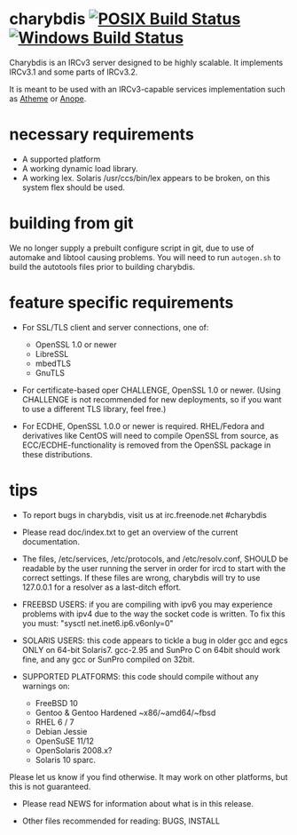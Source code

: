 # charybdis [![POSIX Build Status](https://travis-ci.org/charybdis-ircd/charybdis.svg?branch=master)](https://travis-ci.org/charybdis-ircd/charybdis) [![Windows Build Status](https://ci.appveyor.com/api/projects/status/is0obsml8xyq2qk7/branch/master?svg=true)](https://ci.appveyor.com/project/kaniini/charybdis/branch/master)

Charybdis is an IRCv3 server designed to be highly scalable.  It implements IRCv3.1 and some parts of IRCv3.2.

It is meant to be used with an IRCv3-capable services implementation such as [Atheme][atheme] or [Anope][anope].

   [atheme]: http://www.atheme.net/
   [anope]: http://www.anope.org/

# necessary requirements

 * A supported platform
 * A working dynamic load library.
 * A working lex.  Solaris /usr/ccs/bin/lex appears to be broken, on this system flex should be used.

# building from git

We no longer supply a prebuilt configure script in git, due to use of automake and libtool causing problems.
You will need to run `autogen.sh` to build the autotools files prior to building charybdis.

# feature specific requirements

 * For SSL/TLS client and server connections, one of:

   * OpenSSL 1.0 or newer
   * LibreSSL
   * mbedTLS
   * GnuTLS

 * For certificate-based oper CHALLENGE, OpenSSL 1.0 or newer.
   (Using CHALLENGE is not recommended for new deployments, so if you want to use a different TLS library,
    feel free.)

 * For ECDHE, OpenSSL 1.0.0 or newer is required. RHEL/Fedora and derivatives like CentOS
   will need to compile OpenSSL from source, as ECC/ECDHE-functionality is removed from
   the OpenSSL package in these distributions.

# tips

 * To report bugs in charybdis, visit us at irc.freenode.net #charybdis

 * Please read doc/index.txt to get an overview of the current documentation.

 * The files, /etc/services, /etc/protocols, and /etc/resolv.conf, SHOULD be
   readable by the user running the server in order for ircd to start with
   the correct settings.  If these files are wrong, charybdis will try to use
   127.0.0.1 for a resolver as a last-ditch effort.

 * FREEBSD USERS: if you are compiling with ipv6 you may experience
   problems with ipv4 due to the way the socket code is written.  To
   fix this you must: "sysctl net.inet6.ip6.v6only=0"

 * SOLARIS USERS: this code appears to tickle a bug in older gcc and
   egcs ONLY on 64-bit Solaris7.  gcc-2.95 and SunPro C on 64bit should
   work fine, and any gcc or SunPro compiled on 32bit.

 * SUPPORTED PLATFORMS: this code should compile without any warnings on:

   * FreeBSD 10
   * Gentoo & Gentoo Hardened ~x86/~amd64/~fbsd
   * RHEL 6 / 7
   * Debian Jessie
   * OpenSuSE 11/12
   * OpenSolaris 2008.x?
   * Solaris 10 sparc.

  Please let us know if you find otherwise. It may work on other platforms, but this is not guaranteed.

 * Please read NEWS for information about what is in this release.

 * Other files recommended for reading: BUGS, INSTALL

